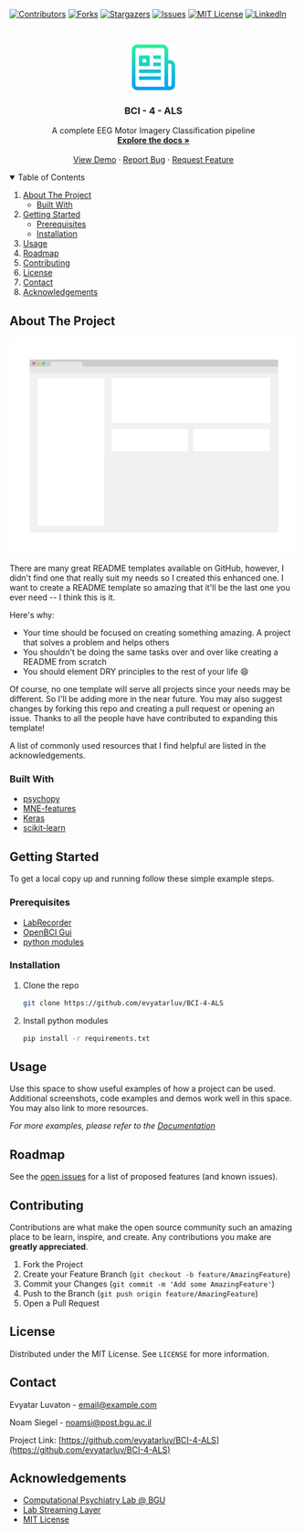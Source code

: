 <!--
*** Thanks for checking out the Best-README-Template. If you have a suggestion
*** that would make this better, please fork the repo and create a pull request
*** or simply open an issue with the tag "enhancement".
*** Thanks again! Now go create something AMAZING! :D
-->



<!-- PROJECT SHIELDS -->
<!--
*** I'm using markdown "reference style" links for readability.
*** Reference links are enclosed in brackets [ ] instead of parentheses ( ).
*** See the bottom of this document for the declaration of the reference variables
*** for contributors-url, forks-url, etc. This is an optional, concise syntax you may use.
*** https://www.markdownguide.org/basic-syntax/#reference-style-links
-->
[![Contributors][contributors-shield]][contributors-url]
[![Forks][forks-shield]][forks-url]
[![Stargazers][stars-shield]][stars-url]
[![Issues][issues-shield]][issues-url]
[![MIT License][license-shield]][license-url]
[![LinkedIn][linkedin-shield]][linkedin-url]



<!-- PROJECT LOGO -->
<br />
<p align="center">
  <a href="https://github.com/evyatarluv/BCI-4-ALS">
    <img src="images/logo.png" alt="Logo" width="80" height="80">
  </a>

  <h3 align="center">BCI - 4 - ALS</h3>

  <p align="center">
    A complete EEG Motor Imagery Classification pipeline 
    <br />
    <a href="https://github.com/evyatarluv/BCI-4-ALS"><strong>Explore the docs »</strong></a>
    <br />
    <br />
    <a href="https://github.com/evyatarluv/BCI-4-ALS">View Demo</a>
    ·
    <a href="https://github.com/evyatarluv/BCI-4-ALS">Report Bug</a>
    ·
    <a href="https://github.com/evyatarluv/BCI-4-ALS">Request Feature</a>
  </p>
</p>



<!-- TABLE OF CONTENTS -->
<details open="open">
  <summary>Table of Contents</summary>
  <ol>
    <li>
      <a href="#about-the-project">About The Project</a>
      <ul>
        <li><a href="#built-with">Built With</a></li>
      </ul>
    </li>
    <li>
      <a href="#getting-started">Getting Started</a>
      <ul>
        <li><a href="#prerequisites">Prerequisites</a></li>
        <li><a href="#installation">Installation</a></li>
      </ul>
    </li>
    <li><a href="#usage">Usage</a></li>
    <li><a href="#roadmap">Roadmap</a></li>
    <li><a href="#contributing">Contributing</a></li>
    <li><a href="#license">License</a></li>
    <li><a href="#contact">Contact</a></li>
    <li><a href="#acknowledgements">Acknowledgements</a></li>
  </ol>
</details>



<!-- ABOUT THE PROJECT -->
## About The Project

[![Product Name Screen Shot][product-screenshot]](https://example.com)

There are many great README templates available on GitHub, however, I didn't find one that really suit my needs so I created this enhanced one. I want to create a README template so amazing that it'll be the last one you ever need -- I think this is it.

Here's why:
* Your time should be focused on creating something amazing. A project that solves a problem and helps others
* You shouldn't be doing the same tasks over and over like creating a README from scratch
* You should element DRY principles to the rest of your life :smile:

Of course, no one template will serve all projects since your needs may be different. So I'll be adding more in the near future. You may also suggest changes by forking this repo and creating a pull request or opening an issue. Thanks to all the people have have contributed to expanding this template!

A list of commonly used resources that I find helpful are listed in the acknowledgements.

### Built With

* [psychopy](https://www.psychopy.org/)
* [MNE-features](https://mne.tools/mne-features)
* [Keras](https://keras.io/)
* [scikit-learn](https://scikit-learn.org/)




<!-- GETTING STARTED -->
## Getting Started

To get a local copy up and running follow these simple example steps.

### Prerequisites

* [LabRecorder](https://github.com/labstreaminglayer/App-LabRecorder)
* [OpenBCI Gui](https://openbci.com/index.php/downloads)
* [python modules](requirements.txt)


### Installation

1. Clone the repo
   ```sh
   git clone https://github.com/evyatarluv/BCI-4-ALS
   ```
2. Install python modules
   ```sh
   pip install -r requirements.txt
   ```




<!-- USAGE EXAMPLES -->
## Usage

Use this space to show useful examples of how a project can be used. Additional screenshots, code examples and demos work well in this space. You may also link to more resources.

_For more examples, please refer to the [Documentation](https://example.com)_



<!-- ROADMAP -->
## Roadmap

See the [open issues](https://github.com/othneildrew/Best-README-Template/issues) for a list of proposed features (and known issues).



<!-- CONTRIBUTING -->
## Contributing

Contributions are what make the open source community such an amazing place to be learn, inspire, and create. Any contributions you make are **greatly appreciated**.

1. Fork the Project
2. Create your Feature Branch (`git checkout -b feature/AmazingFeature`)
3. Commit your Changes (`git commit -m 'Add some AmazingFeature'`)
4. Push to the Branch (`git push origin feature/AmazingFeature`)
5. Open a Pull Request



<!-- LICENSE -->
## License

Distributed under the MIT License. See `LICENSE` for more information.



<!-- CONTACT -->
## Contact

Evyatar Luvaton - [email@example.com](mailto:email@example.com)

Noam Siegel - [noamsi@post.bgu.ac.il](mailto:noamsi@post.bgu.ac.il)

Project Link: [https://github.com/evyatarluv/BCI-4-ALS](https://github.com/evyatarluv/BCI-4-ALS)



<!-- ACKNOWLEDGEMENTS -->
## Acknowledgements
* [Computational Psychiatry Lab @ BGU](https://www.computational-psychiatry.com/)
* [Lab Streaming Layer](https://github.com/sccn/labstreaminglayer)
* [MIT License](https://choosealicense.com/licenses/mit/)





<!-- MARKDOWN LINKS & IMAGES -->
<!-- https://www.markdownguide.org/basic-syntax/#reference-style-links -->
[contributors-shield]: https://img.shields.io/github/contributors/evyatarluv/BCI-4-ALS.svg?style=for-the-badge
[contributors-url]: https://github.com/evyatarluv/BCI-4-ALS/graphs/contributors
[forks-shield]: https://img.shields.io/github/forks/evyatarluv/BCI-4-ALS.svg?style=for-the-badge
[forks-url]: https://github.com/evyatarluv/BCI-4-ALS/network/members
[stars-shield]: https://img.shields.io/github/stars/evyatarluv/BCI-4-ALS.svg?style=for-the-badge
[stars-url]: https://github.com/evyatarluv/BCI-4-ALS/stargazers
[issues-shield]: https://img.shields.io/github/issues/evyatarluv/BCI-4-ALS.svg?style=for-the-badge
[issues-url]: https://github.com/evyatarluv/BCI-4-ALS/issues
[license-shield]: https://img.shields.io/github/license/evyatarluv/BCI-4-ALS.svg?style=for-the-badge
[license-url]: https://github.com/evyatarluv/BCI-4-ALS/blob/master/LICENSE.txt
[linkedin-shield]: https://img.shields.io/badge/-LinkedIn-black.svg?style=for-the-badge&logo=linkedin&colorB=555
[linkedin-url]: https://www.linkedin.com/in/evyatar-luvaton/
[product-screenshot]: images/screenshot.png
